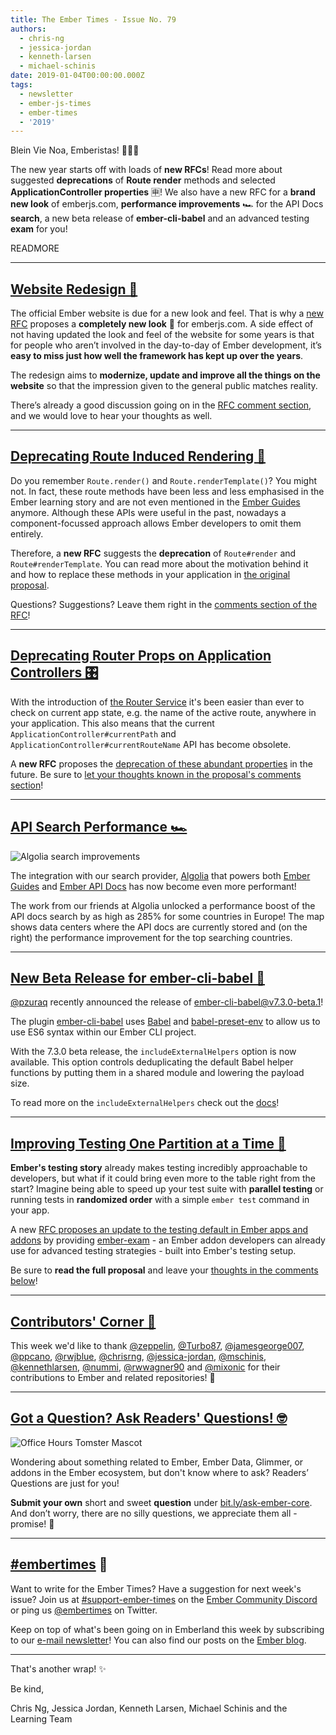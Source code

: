 ```yaml
---
title: The Ember Times - Issue No. 79
authors:
  - chris-ng
  - jessica-jordan
  - kenneth-larsen
  - michael-schinis
date: 2019-01-04T00:00:00.000Z
tags:
  - newsletter
  - ember-js-times
  - ember-times
  - '2019'
---
```



Blein Vie Noa, Emberistas! 🐹🎆🎇

The new year starts off with loads of **new RFCs**! Read more about suggested **deprecations** of **Route render** methods and selected **ApplicationController properties** 🈸! We also have a new RFC for a **brand new look** of emberjs.com, **performance improvements** 🏎 for the API Docs **search**, a new beta release of **ember-cli-babel** and an advanced testing **exam** for you!

READMORE

---

## [Website Redesign 🎨](https://github.com/emberjs/rfcs/pull/425)
The official Ember website is due for a new look and feel. That is why a [new RFC](https://github.com/wifelette/rfcs/blob/master/text/0425-website-redesign.md) proposes a **completely new look** 💅 for emberjs.com. A side effect of not having updated the look and feel of the website for some years is that for people who aren’t involved in the day-to-day of Ember development, it’s **easy to miss just how well the framework has kept up over the years**.

 The redesign aims to **modernize, update and improve all the things on the website** so that the impression given to the general public matches reality.

There’s already a good discussion going on in the [RFC comment section](https://github.com/emberjs/rfcs/pull/425), and we would love to hear your thoughts as well.

---

## [Deprecating Route Induced Rendering 🎨](https://github.com/emberjs/rfcs/pull/418)

Do you remember `Route.render()` and `Route.renderTemplate()`? You might not. In fact, these route methods have been less and less emphasised in the Ember learning story and are not even mentioned in the [Ember Guides](https://guides.emberjs.com/release/) anymore. Although these APIs were useful in the past, nowadays a component-focussed approach allows Ember developers to omit them entirely.

Therefore, a **new RFC** suggests the **deprecation** of `Route#render` and `Route#renderTemplate`. You can read more about the motivation behind it and how to replace these methods in your application in [the original proposal](https://github.com/emberjs/rfcs/blob/ddbf21eaefae946a7e97573fec10334fb104e259/text/0418-deprecate-route-render-methods.md).

Questions? Suggestions? Leave them right in the [comments section of the RFC](https://github.com/emberjs/rfcs/pull/418)!

---

## [Deprecating Router Props on Application Controllers 🎛](https://github.com/emberjs/rfcs/pull/421)

With the introduction of [the Router Service](https://www.emberjs.com/api/ember/release/classes/RouterService) it's been easier than ever to check on current app state, e.g. the name of the active route, anywhere in your application. This also means that the current `ApplicationController#currentPath` and `ApplicationController#currentRouteName` API has become obsolete.

A **new RFC** proposes the [deprecation of these abundant properties](https://github.com/emberjs/rfcs/blob/a7ea6898280cd065cb5183d3245cceba3fd2e91b/text/0421-deprecate-application-controller-props.md) in the future. Be sure to [let your thoughts known in the proposal's comments section](https://github.com/emberjs/rfcs/pull/421)!


---

## [API Search Performance 🏎](https://twitter.com/mschinis/status/1080923571109724162)

<img class="float-left large transparent padded pad-l0" alt="Algolia search improvements" src="/images/blog/emberjstimes/algolia-search-performance-improvements.png" />

The integration with our search provider, [Algolia](https://www.algolia.com/) that powers both [Ember Guides](https://github.com/ember-learn/guides-app) and [Ember API Docs](https://github.com/ember-learn/ember-api-docs) has now become even more performant!

The work from our friends at Algolia unlocked a performance boost of the API docs search by as high as 285% for some countries in Europe! The map shows data centers where the API docs are currently stored and (on the right) the performance improvement for the top searching countries.


---

## [New Beta Release for ember-cli-babel 🎉](https://twitter.com/pzuraq/status/1075856318798344192)

[@pzuraq](https://github.com/pzuraq) recently announced the release of [ember-cli-babel@v7.3.0-beta.1](https://github.com/babel/ember-cli-babel/tree/v7.3.0-beta.1)!

The plugin [ember-cli-babel](https://github.com/babel/ember-cli-babel) uses [Babel](https://github.com/babel) and [babel-preset-env](https://github.com/babel/babel-preset-env) to allow us to use ES6 syntax within our Ember CLI project.

With the 7.3.0 beta release, the `includeExternalHelpers` option is now available. This option controls deduplicating the default Babel helper functions by putting them in a shared module and lowering the payload size.

To read more on the `includeExternalHelpers` check out the [docs](https://github.com/babel/ember-cli-babel/#external-helpers)!

---

## [Improving Testing One Partition at a Time 🍰](https://github.com/emberjs/rfcs/pull/426)

**Ember's testing story** already makes testing incredibly approachable to developers, but what if it could bring even more to the table right from the start? Imagine being able to speed up your test suite with **parallel testing** or running tests in **randomized order** with a simple `ember test` command in your app.

A new [RFC proposes an update to the testing default in Ember apps and addons](https://github.com/emberjs/rfcs/pull/426) by providing [ember-exam](https://github.com/ember-cli/ember-exam) - an Ember addon developers can already use for advanced testing strategies - built into Ember's testing setup.

Be sure to **read the full proposal** and leave your [thoughts in the comments below](https://github.com/emberjs/rfcs/pull/426)!


---

## [Contributors' Corner 👏](https://guides.emberjs.com/release/contributing/repositories/)

<p>This week we'd like to thank <a href="https://github.com/zeppelin" target="gh-user">@zeppelin</a>, <a href="https://github.com/Turbo87" target="gh-user">@Turbo87</a>, <a href="https://github.com/jamesgeorge007" target="gh-user">@jamesgeorge007</a>, <a href="https://github.com/ppcano" target="gh-user">@ppcano</a>, <a href="https://github.com/rwjblue" target="gh-user">@rwjblue</a>, <a href="https://github.com/chrisrng" target="gh-user">@chrisrng</a>, <a href="https://github.com/jessica-jordan" target="gh-user">@jessica-jordan</a>, <a href="https://github.com/mschinis" target="gh-user">@mschinis</a>, <a href="https://github.com/kennethlarsen" target="gh-user">@kennethlarsen</a>, <a href="https://github.com/nummi" target="gh-user">@nummi</a>, <a href="https://github.com/rwwagner90" target="gh-user">@rwwagner90</a> and <a href="https://github.com/mixonic" target="gh-user">@mixonic</a>  for their contributions to Ember and related repositories! 💖</p>

---

## [Got a Question? Ask Readers' Questions! 🤓](https://docs.google.com/forms/d/e/1FAIpQLScqu7Lw_9cIkRtAiXKitgkAo4xX_pV1pdCfMJgIr6Py1V-9Og/viewform)

<div class="blog-row">
  <img class="float-right small transparent padded" alt="Office Hours Tomster Mascot" title="Readers' Questions" src="/images/tomsters/officehours.png" />

  <p>Wondering about something related to Ember, Ember Data, Glimmer, or addons in the Ember ecosystem, but don't know where to ask? Readers’ Questions are just for you!</p>

<p><strong>Submit your own</strong> short and sweet <strong>question</strong> under <a href="https://bit.ly/ask-ember-core" target="rq">bit.ly/ask-ember-core</a>. And don’t worry, there are no silly questions, we appreciate them all - promise! 🤞</p>

</div>

---

## [#embertimes](https://emberjs.com/blog/tags/newsletter.html) 📰

Want to write for the Ember Times? Have a suggestion for next week's issue? Join us at [#support-ember-times](https://discordapp.com/channels/480462759797063690/485450546887786506) on the [Ember Community Discord](https://discordapp.com/invite/zT3asNS) or ping us [@embertimes](https://twitter.com/embertimes) on Twitter.

Keep on top of what's been going on in Emberland this week by subscribing to our [e-mail newsletter](https://the-emberjs-times.ongoodbits.com/)! You can also find our posts on the [Ember blog](https://emberjs.com/blog/tags/newsletter.html).

---


That's another wrap! ✨

Be kind,

Chris Ng, Jessica Jordan, Kenneth Larsen, Michael Schinis and the Learning Team
